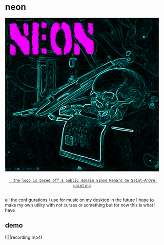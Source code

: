 <h1>neon</h1>
<p align="center">
<img alt="logo" src="placeholder.png">
<br>
<code><a href="https://commons.wikimedia.org/wiki/File:A_Vanitas-_A_Skull,_a_Violin,_a_Music_Score,_a_Pipe_and_Tobacco,_an_Hourglass_and_a_guttering_Candle_on_a_draped_Table(113520).jpg">
  the logo is based off a public domain Simon Renard de Saint-André painting
</a></code>
</p>
<br>
all the configurations I use for music on my desktop in the future I hope to make my own utility with not curses or something but for now this is what I have

<h2>demo</h2>
![](recording.mp4)
